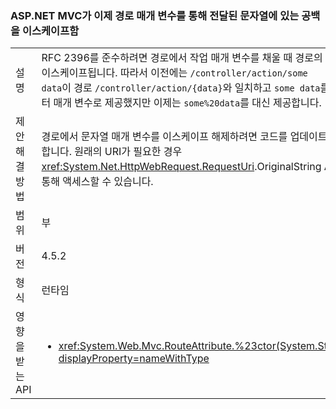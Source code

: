 ### <a name="aspnet-mvc-now-escapes-spaces-in-strings-passed-in-via-route-parameters"></a>ASP.NET MVC가 이제 경로 매개 변수를 통해 전달된 문자열에 있는 공백을 이스케이프함

|   |   |
|---|---|
|설명|RFC 2396를 준수하려면 경로에서 작업 매개 변수를 채울 때 경로의 공백은 이스케이프됩니다. 따라서 이전에는 <code>/controller/action/some data</code>이 경로 <code>/controller/action/{data}</code>와 일치하고 <code>some data</code>를 데이터 매개 변수로 제공했지만 이제는 <code>some%20data</code>를 대신 제공합니다.|
|제안 해결 방법|경로에서 문자열 매개 변수를 이스케이프 해제하려면 코드를 업데이트해야 합니다. 원래의 URI가 필요한 경우 <xref:System.Net.HttpWebRequest.RequestUri>.OriginalString API를 통해 액세스할 수 있습니다.|
|범위|부|
|버전|4.5.2|
|형식|런타임|
|영향을 받는 API|<ul><li><xref:System.Web.Mvc.RouteAttribute.%23ctor(System.String)?displayProperty=nameWithType></li></ul>|

